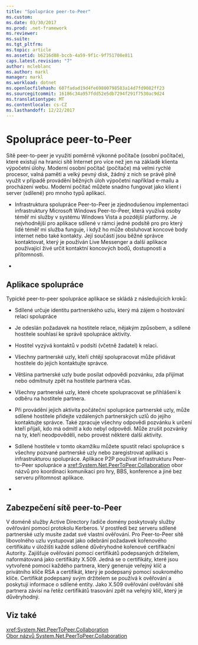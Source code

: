 ```yaml
---
title: "Spolupráce peer-to-Peer"
ms.custom: 
ms.date: 03/30/2017
ms.prod: .net-framework
ms.reviewer: 
ms.suite: 
ms.tgt_pltfrm: 
ms.topic: article
ms.assetid: b6216d88-bccb-4a59-9f1c-9f751708e811
caps.latest.revision: "7"
author: mcleblanc
ms.author: markl
manager: markl
ms.workload: dotnet
ms.openlocfilehash: 607fadad19d4fe69800798583a14d7fd9082ff23
ms.sourcegitcommit: 16186c34a957fdd52e5db7294f291f7530ac9d24
ms.translationtype: MT
ms.contentlocale: cs-CZ
ms.lasthandoff: 12/22/2017
---
```

# <a name="peer-to-peer-collaboration"></a>Spolupráce peer-to-Peer
Sítě peer-to-peer je využití poměrně výkonné počítače (osobní počítače), které existují na hranici sítě Internet pro více než jen na základě klienta výpočetní úlohy. Moderní osobní počítač (počítače) má velmi rychlé procesor, valná paměti a velký pevný disk, žádný z nich se právě plně využít v případě provádění běžných úloh výpočetní například e-mailu a procházení webu. Moderní počítač můžete snadno fungovat jako klient i server (sdílené) pro mnoho typů aplikací.  
  
-   Infrastruktura spolupráce Peer-to-Peer je zjednodušenou implementaci infrastruktury Microsoft Windows Peer-to-Peer, která využívá osoby téměř mi služby v systému Windows Vista a pozdější platformy. Je nejvhodnější pro aplikace sdílené v rámci jedné podsítě pro pro který lidé téměř mi služba funguje, i když ho může obsluhovat koncové body internet nebo také kontakty. Její součástí jsou běžné správce kontaktovat, který je používán Live Messenger a další aplikace používající živé určit kontaktní koncových bodů, dostupnosti a přítomnosti.  
  
-  
  
## <a name="collaboration-applications"></a>Aplikace spolupráce  
 Typické peer-to-peer spolupráce aplikace se skládá z následujících kroků:  
  
-   Sdílené určuje identitu partnerského uzlu, který má zájem o hostování relaci spolupráce  
  
-   Je odeslán požadavek na hostitele relace, nějakým způsobem, a sdílené hostitele souhlasí ke správě spolupráce aktivity.  
  
-   Hostitel vyzývá kontaktů v podsíti (včetně žadatel) k relaci.  
  
-   Všechny partnerské uzly, kteří chtějí spolupracovat může přidávat hostitele do jejich kontaktujte správce.  
  
-   Většina partnerské uzly bude posílat odpovědi pozvánku, zda přijímat nebo odmítnuty zpět na hostitele partnera včas.  
  
-   Všechny partnerské uzly, které chcete spolupracovat se přihlášení k odběru na hostitele partnera.  
  
-   Při provádění jejich aktivita počáteční spolupráce partnerské uzly, může sdílené hostitele přidejte vzdálených partnerských uzlů do jejího kontaktujte správce. Také zpracuje všechny odpovědi pozvánku k určení kteří přijali, kdo má odmítl a kdo nebyl odpovědi.  Může zrušit pozvánky na ty, kteří neodpověděli, nebo provést některé další aktivity.  
  
-   Sdílené hostitele v tomto okamžiku můžete spustit relaci spolupráce s všechny pozvané partnerské uzly nebo zaregistrovat aplikaci s infrastrukturou spolupráce.  Aplikace P2P používat infrastrukturu Peer-to-Peer spolupráce a <xref:System.Net.PeerToPeer.Collaboration> obor názvů pro koordinaci komunikaci pro hry, BBS, konference a jiné bez serveru přítomnost aplikace.  
  
-  
  
## <a name="peer-to-peer-networking-security"></a>Zabezpečení sítě peer-to-Peer  
 V doméně služby Active Directory řadiče domény poskytovaly služby ověřování pomocí protokolu Kerberos. V prostředí bez serveru sdílené partnerské uzly musíte zadat své vlastní ověřování. Pro Peer-to-Peer sítě libovolného uzlu vystupovat jako odebrání požadavek kořenového certifikátu v úložišti každé sdílené důvěryhodné kořenové certifikační Autority. Zajišťuje ověřování pomocí certifikátů podepsaných držitelem, naformátovaná jako certifikáty X.509. Jedná se o certifikáty, které jsou vytvořené pomocí každého partnera, který generuje veřejný klíč a privátního klíče RSA a certifikát, který je podepsaný pomocí soukromého klíče. Certifikát podepsaný svým držitelem se používá k ověřování a poskytují informace o sdílené entity. Jako X.509 ověřování ověřování sítě partnera závisí na řetěz certifikátů trasování zpět na veřejný klíč, který je důvěryhodný.  
  
## <a name="see-also"></a>Viz také  
 <xref:System.Net.PeerToPeer.Collaboration>  
 [Obor názvů System.Net.PeerToPeer.Collaboration](../../../docs/framework/network-programming/about-the-system-net-peertopeer-collaboration-namespace.md)
